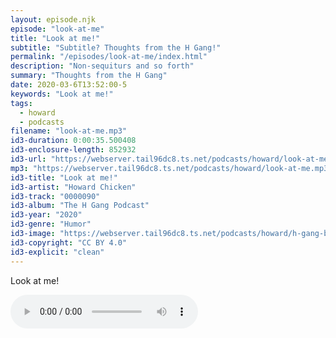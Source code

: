```yaml
---
layout: episode.njk
episode: "look-at-me"
title: "Look at me!"
subtitle: "Subtitle? Thoughts from the H Gang!"
permalink: "/episodes/look-at-me/index.html"
description: "Non-sequiturs and so forth"
summary: "Thoughts from the H Gang"
date: 2020-03-6T13:52:00-5
keywords: "Look at me!"
tags:
  - howard
  - podcasts
filename: "look-at-me.mp3"
id3-duration: 0:00:35.500408
id3-enclosure-length: 852932
id3-url: "https://webserver.tail96dc8.ts.net/podcasts/howard/look-at-me.mp3"
mp3: "https://webserver.tail96dc8.ts.net/podcasts/howard/look-at-me.mp3"
id3-title: "Look at me!"
id3-artist: "Howard Chicken"
id3-track: "0000090"
id3-album: "The H Gang Podcast"
id3-year: "2020"
id3-genre: "Humor"
id3-image: "https://webserver.tail96dc8.ts.net/podcasts/howard/h-gang-bold.jpg"
id3-copyright: "CC BY 4.0"
id3-explicit: "clean"
---
```

Look at me!

<audio controls>
  <source src="https://webserver.tail96dc8.ts.net/podcasts/howard/look-at-me.mp3">
</audio>
